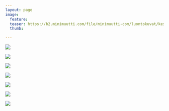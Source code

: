 ```yaml
---
layout: page
image:
  feature:
  teaser: https://b2.minimuutti.com/file/minimuutti-com/luontokuvat/kes%C3%A4/10/DS56028_-245px.jpg
  thumb:

---
```


![](https://b2.minimuutti.com/file/minimuutti-com/luontokuvat/kes%C3%A4/10/DS56228-800px.jpg)

![](https://b2.minimuutti.com/file/minimuutti-com/luontokuvat/kes%C3%A4/10/DS56657-800px.jpg)

![](https://b2.minimuutti.com/file/minimuutti-com/luontokuvat/kes%C3%A4/10/DS56686-800px.jpg)

![](https://b2.minimuutti.com/file/minimuutti-com/luontokuvat/kes%C3%A4/10/DS56699-800px.jpg)

![](https://b2.minimuutti.com/file/minimuutti-com/luontokuvat/kes%C3%A4/10/DS56028-800px.jpg)

![](https://b2.minimuutti.com/file/minimuutti-com/luontokuvat/kes%C3%A4/10/DS56031-800px.jpg)

![](https://b2.minimuutti.com/file/minimuutti-com/luontokuvat/kes%C3%A4/10/DS56028_1-800px.jpg)
